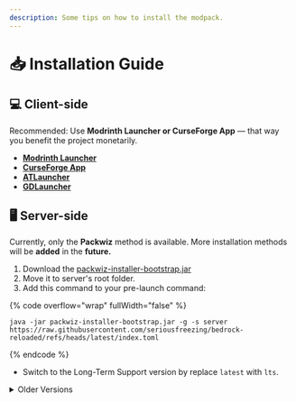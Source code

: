 ```yaml
---
description: Some tips on how to install the modpack.
---
```


# 📥 Installation Guide

## 💻 Client-side

Recommended: Use **Modrinth Launcher or CurseForge App** — that way you benefit the project monetarily.

* [**Modrinth Launcher**](https://support.modrinth.com/en/articles/8802250-modpacks-on-modrinth)
* [**CurseForge App**](https://www.bisecthosting.com/clients/index.php?rp=/knowledgebase/160)
* [**ATLauncher**](https://www.bisecthosting.com/clients/index.php?rp=/knowledgebase/361)
* [**GDLauncher**](https://www.bisecthosting.com/clients/index.php?rp=/knowledgebase/142)

## 🖥️ Server-side

Currently, only the **Packwiz** method is available. More installation methods will be **added** in the **future.**

1. Download the [packwiz-installer-bootstrap.jar](https://github.com/packwiz/packwiz-installer-bootstrap/releases)
2. Move it to server's root folder.
3. Add this command to your pre-launch command:

{% code overflow="wrap" fullWidth="false" %}
```
java -jar packwiz-installer-bootstrap.jar -g -s server https://raw.githubusercontent.com/seriousfreezing/bedrock-reloaded/refs/heads/latest/index.toml
```
{% endcode %}

* Switch to the Long-Term Support version by replace `latest` with `lts`.

<details>

<summary>Older Versions</summary>

{% code overflow="wrap" fullWidth="false" %}
```
java -jar packwiz-installer-bootstrap.jar -g -s server https://raw.githubusercontent.com/seriousfreezing/bedrock-reloaded/refs/heads/deprecated/1.21.4/index.toml
```
{% endcode %}

* These versions are no longer supported.\
  List of versions: `1.21.4/1.21.5/1.21.6/1.21.8`

</details>
